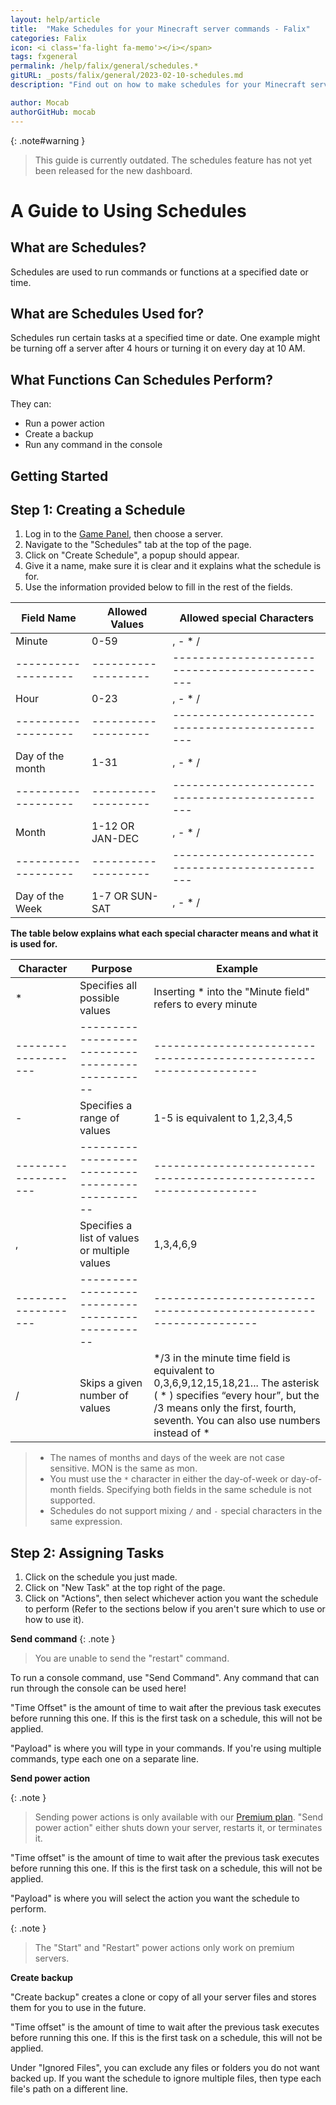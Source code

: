 ```yaml
---
layout: help/article
title:  "Make Schedules for your Minecraft server commands - Falix"
categories: Falix
icon: <i class='fa-light fa-memo'></i></span>
tags: fxgeneral
permalink: /help/falix/general/schedules.*
gitURL: _posts/falix/general/2023-02-10-schedules.md
description: "Find out on how to make schedules for your Minecraft server in Falix"

author: Mocab
authorGitHub: mocab
---
```


{: .note#warning }
> This guide is currently outdated. The schedules feature has not yet been released for the new dashboard.

# A Guide to Using Schedules
## What are Schedules?
Schedules are used to run commands or functions at a specified date or time.

## What are Schedules Used for? 
Schedules run certain tasks at a specified time or date. One example might be turning off a server after 4 hours or turning it on every day at 10 AM.

## What Functions Can Schedules Perform?
They can:

+ Run a power action
+ Create a backup
+ Run any command in the console

## Getting Started
## Step 1: Creating a Schedule

1. Log in to the [Game Panel](https://dev-panel.falixnodes.net), then choose a server.
2. Navigate to the "Schedules" tab at the top of the page.
3. Click on "Create Schedule", a popup should appear.
4. Give it a name, make sure it is clear and it explains what the schedule is for.
5. Use the information provided below to fill in the rest of the fields.

|Field Name         |Allowed Values     |Allowed special Characters                     |
|-------------------|-------------------|-----------------------------------------------|
|Minute             |0-59               | ,  -  *  /                                    |
|-------------------|-------------------|-----------------------------------------------|
|Hour               |0-23               | ,  -  *  /                                    |
|-------------------|-------------------|-----------------------------------------------|
|Day of the month   |1-31               | ,  -  *  /                                    |
|-------------------|-------------------|-----------------------------------------------|
|Month              |1-12 OR JAN-DEC    | ,  -  *  /                                    |
|-------------------|-------------------|-----------------------------------------------|
|Day of the Week    |1-7  OR SUN-SAT    | ,  -  *  /                                    |

**The table below explains what each special character means and what it is used for.**

|Character          |Purpose                                        |Example                                                           |
|-------------------|-----------------------------------------------|------------------------------------------------------------------|
| *                 |Specifies all possible values                  |Inserting * into the "Minute field" refers to every minute        |
|-------------------|-----------------------------------------------|------------------------------------------------------------------|
| -                 |Specifies a range of values                    |1-5 is equivalent to 1,2,3,4,5                                    |
|-------------------|-----------------------------------------------|------------------------------------------------------------------|
| ,                 |Specifies a list of values or multiple values  |1,3,4,6,9                                                         |
|-------------------|-----------------------------------------------|------------------------------------------------------------------|
| /                 |Skips a given number of values                 |*/3 in the minute time field is equivalent to 0,3,6,9,12,15,18,21... The asterisk ( * ) specifies “every hour”, but the /3 means only the first, fourth, seventh. You can also use numbers instead of *         |


> - The names of months and days of the week are not case sensitive. MON is the same as mon. 
> - You must use the `*` character in either the day-of-week or day-of-month fields. Specifying both fields in the same schedule is not supported.
> - Schedules do not support mixing `/` and `-` special characters in the same expression.


## Step 2: Assigning Tasks

1. Click on the schedule you just made.
2. Click on "New Task" at the top right of the page.
3. Click on "Actions", then select whichever action you want the schedule to perform (Refer to the sections below if you aren't sure which to use or how to use it).


**Send command**
{: .note }
> You are unable to send the "restart" command.

To run a console command, use "Send Command". Any command that can run through the console can be used here!

"Time Offset" is the amount of time to wait after the previous task executes before running this one. If this is the first task on a schedule, this will not be applied.

"Payload" is where you will type in your commands. If you're using multiple commands, type each one on a separate line.



**Send power action**

{: .note }
> Sending power actions is only available with our [Premium plan](https://falixnodes.net/minecraft-server-hosting).
"Send power action" either shuts down your server, restarts it, or terminates it.

"Time offset" is the amount of time to wait after the previous task executes before running this one. If this is the first task on a schedule, this will not be applied.

"Payload" is where you will select the action you want the schedule to perform.

{: .note }
> The "Start" and "Restart" power actions only work on premium servers.

**Create backup**

"Create backup" creates a clone or copy of all your server files and stores them for you to use in the future.

"Time offset" is the amount of time to wait after the previous task executes before running this one. If this is the first task on a schedule, this will not be applied.

Under "Ignored Files", you can exclude any files or folders you do not want backed up. If you want the schedule to ignore multiple files, then type each file's path on a different line.
